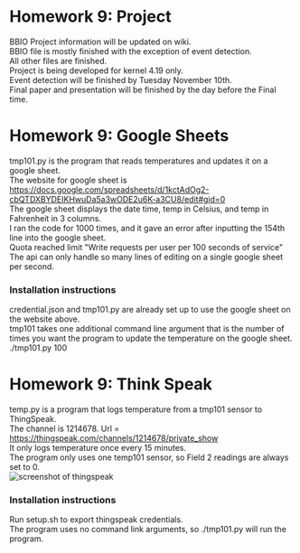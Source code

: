 # Homework 9: Project  
BBIO Project information will be updated on wiki.  
BBIO file is mostly finished with the exception of event detection.  
All other files are finished.  
Project is being developed for kernel 4.19 only.  
Event detection will be finished by Tuesday November 10th.  
Final paper and presentation will be finished by the day before the Final time.  
# Homework 9: Google Sheets  
tmp101.py is the program that reads temperatures and updates it on a google sheet.  
The website for google sheet is https://docs.google.com/spreadsheets/d/1kctAdOg2-cbQTDXBYDEIKHwuDa5a3wODE2u6K-a3CU8/edit#gid=0  
The google sheet displays the date time, temp in Celsius, and temp in Fahrenheit in 3 columns.  
I ran the code for 1000 times, and it gave an error after inputting the 154th line into the google sheet.  
Quota reached limit "Write requests per user per 100 seconds of service"  
The api can only handle so many lines of editing on a single google sheet per second.  
### Installation instructions  
credential.json and tmp101.py are already set up to use the google sheet on the website above.  
tmp101 takes one additional command line argument that is the number of times you want the program to update the temperature on the google sheet.  
./tmp101.py 100    
# Homework 9: Think Speak  
temp.py is a program that logs temperature from a tmp101 sensor to ThingSpeak.  
The channel is 1214678. Url = https://thingspeak.com/channels/1214678/private_show  
It only logs temperature once every 15 minutes.  
The program only uses one temp101 sensor, so Field 2 readings are always set to 0.  
![screenshot of thingspeak](https://github.com/EricMorse/ECE434/tree/master/hw09/screenshot.png)  
### Installation instructions
Run setup.sh to export thingspeak credentials.  
The program uses no command link arguments, so ./tmp101.py will run the program.  


